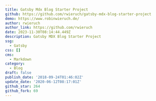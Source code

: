 ```yaml
---
title: Gatsby Mdx Blog Starter Project
github: https://github.com/rwieruch/gatsby-mdx-blog-starter-project
demo: https://www.robinwieruch.de/
author: rwieruch
author_link: https://github.com/rwieruch
date: 2023-11-30T08:14:44.449Z
description: Gatsby MDX Blog Starter Project
ssg:
  - Gatsby
css: []
cms:
  - Markdown
category:
  - Blog
draft: false
publish_date: '2018-09-24T01:46:02Z'
update_date: '2020-06-12T08:17:01Z'
github_star: 264
github_fork: 69
---
```

